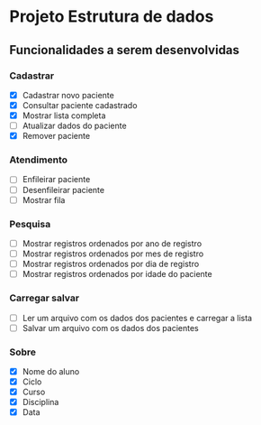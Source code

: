 # Projeto Estrutura de dados

## Funcionalidades a serem desenvolvidas

### Cadastrar

- [x] Cadastrar novo paciente
- [x] Consultar paciente cadastrado
- [x] Mostrar lista completa
- [ ] Atualizar dados do paciente
- [x] Remover paciente

### Atendimento

- [ ] Enfileirar paciente
- [ ] Desenfileirar paciente
- [ ] Mostrar fila

### Pesquisa

- [ ] Mostrar registros ordenados por ano de registro
- [ ] Mostrar registros ordenados por mes de registro
- [ ] Mostrar registros ordenados por dia de registro
- [ ] Mostrar registros ordenados por idade do paciente

### Carregar salvar

- [ ] Ler um arquivo com os dados dos pacientes e carregar a lista
- [ ] Salvar um arquivo com os dados dos pacientes

### Sobre

- [x] Nome do aluno
- [x] Ciclo
- [x] Curso
- [x] Disciplina
- [x] Data
